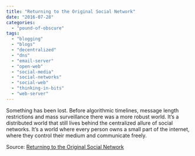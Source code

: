 ```yaml
---
title: "Returning to the Original Social Network"
date: "2016-07-28"
categories: 
  - "pound-of-obscure"
tags: 
  - "blogging"
  - "blogs"
  - "decentralized"
  - "dns"
  - "email-server"
  - "open-web"
  - "social-media"
  - "social-networks"
  - "social-web"
  - "thinking-in-bits"
  - "web-server"
---
```


Something has been lost. Before algorithmic timelines, message length restrictions and mass surveillance there was a more robust world. It’s a distributed world that still lives behind the centralized allure of social networks. It’s a world where every person owns a small part of the internet, where they control their medium and communicate freely.

Source: [Returning to the Original Social Network](https://begriffs.com/posts/2016-07-08-returning-original-social-network.html)
